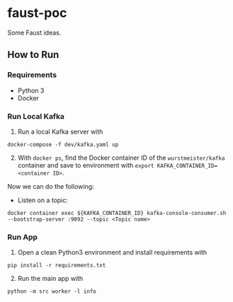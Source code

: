 # faust-poc
Some Faust ideas.

## How to Run

### Requirements
- Python 3
- Docker

### Run Local Kafka
1. Run a local Kafka server with

``docker-compose -f dev/kafka.yaml up``

2. With `docker ps`, find the Docker container ID of the `wurstmeister/kafka` container and save to environment with `export KAFKA_CONTAINER_ID=<container ID>`.

Now we can do the following:

- Listen on a topic:

``
docker container exec ${KAFKA_CONTAINER_ID} kafka-console-consumer.sh --bootstrap-server :9092 --topic <Topic name>
``

### Run App
1. Open a clean Python3 environment and install requirements with

``
pip install -r requirements.txt
``

2. Run the main app with

``
python -m src worker -l info
``
